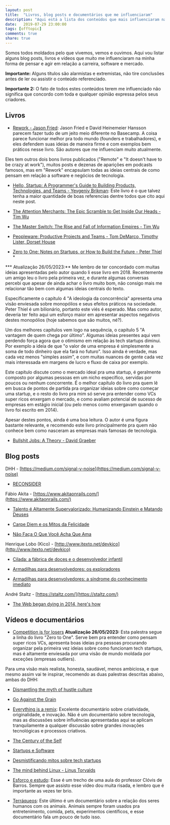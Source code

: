 ```yaml
---
layout: post
title:  "Livros, blog posts e documentários que me influenciaram"
description: "Aqui está a lista dos conteúdos que mais influenciaram na minha forma de pensar e agir em relação a carreira, mercado e software."
date:   2019-07-29 23:00:00
tags: [offtopic]
comments: true
share: true
---
```


Somos todos moldados pelo que vivemos, vemos e ouvimos. Aqui vou listar alguns blog posts, livros e vídeos que muito me influenciaram na minha forma de pensar e agir em relação a carreira, software e mercado.

**Importante:** Alguns títulos são alarmistas e extremistas, não tire conclusões antes de ler ou assistir o conteúdo referenciado.

**Importante 2:** O fato de todos estes conteúdos terem me influenciado não significa que concordo com toda e qualquer opinião expressa pelos seus criadores.

Livros
---

- [Rework - Jason Fried](https://www.amazon.com/Rework-Jason-Fried/dp/0307463745): Jason Fried e David Heinemeier Hansson parecem fazer tudo de um jeito meio diferente no Basecamp. A coisa parece funcionar melhor pra todo mundo (founders e trabalhadores), e eles defendem suas ideias de maneira firme e com exemplos bem práticos nesse livro. São autores que me influenciam muito atualmente.

Eles tem outros dois bons livros publicados ("Remote" e "It doesn't have to be crazy at work"), muitos posts e dezenas de aparições em podcasts famosos, mas em "Rework" encapsulam todas as ideias centrais de como pensam em relação a software e negócios de tecnologia.

- [Hello, Startup: A Programmer's Guide to Building Products, Technologies, and Teams - Yevgeniy Brikman](https://www.amazon.com/Hello-Startup-Programmers-Building-Technologies/dp/1491909900/): Este livro é o que talvez tenha a maior quantidade de boas referencias dentre todos que cito aqui neste post.

- [The Attention Merchants: The Epic Scramble to Get Inside Our Heads - Tim Wu](https://www.amazon.com.br/gp/product/B01AEPSWB4/ref=as_li_tl?ie=UTF8&tag=andreybleme-20&camp=1789&creative=9325&linkCode=as2&creativeASIN=B01AEPSWB4&linkId=55ffcb3cf1b8d5d3c6450293bdba92d5)

- [The Master Switch: The Rise and Fall of Information Empires - Tim Wu](https://amzn.to/3bssP2f)

- [Peopleware: Productive Projects and Teams -  Tom DeMarco, Timothy Lister, Dorset House](https://amzn.to/2UDKbD4)

- [Zero to One: Notes on Startups, or How to Build the Future - Peter Thiel](https://amzn.to/2ulGFTl) *

*** Atualização 26/05/2023:** Me lembro de ter concordado com muitas ideias apresentadas pelo autor quando li esse livro em 2018. Recentemente um amigo leu o livro pela primeira vez, e durante algumas conversas percebi que apesar de ainda achar o livro muito bom, não consigo mais me relacionar tão bem com algumas ideias centrais do texto.

Específicamente o capítulo 4 "A ideologia da concorrência" apresenta uma visão enviesada sobre monopólios e seus efeitos práticos na sociedade. Peter Thiel é um bilionário, portanto este viés é esperado. Mas como autor, deveria ter feito aqui um esforço maior em apresentar aspectos negativos destes monopólios (hoje sabemos que são muitos, né?).

Um dos melhores capítulos vem logo na sequência, o capítulo 5 "A vantagem de quem chega por último". Algumas ideias presentes aqui vem perdendo força agora que o otimismo em relação às tech startups diminui. Por exemplo a ideia de que "o valor de uma empresa é simplesmente a soma de todo dinheiro que ela fará no futuro". Isso ainda é verdade, mas cada vez menos "simples assim", e com muitas nuances de gente cada vez mais interessada em margens de lucro e fluxo de caixa por exemplo.

Este capítulo discute como o mercado ideal pra uma startup, é geralmente composto por algumas pessoas em um nicho específico, servidas por poucos ou nenhum concorrente. É o melhor capítulo do livro pra quem lê em busca de pontos de partida pra organizar ideias sobre como começar uma startup, e o resto do livro pra mim só serve pra entender como VCs super ricos enxergam o mercado, e como avaliam potencial de sucesso de empresas em estágio inicial (ou pelo menos como enxergavam quando o livro foi escrito em 2014).

Apesar destes pontos, ainda é uma boa leitura. O autor é uma figura bastante relevante, e recomendo este livro principalmente pra quem não conhece bem como nasceram as empresas mais famosas de tecnologia.


- [Bullshit Jobs: A Theory -  David Graeber](https://amzn.to/2vUsxAC)


Blog posts
---

DHH - [https://medium.com/signal-v-noise](https://medium.com/signal-v-noise)

- [RECONSIDER](https://medium.com/signal-v-noise/reconsider-41adf356857f)

Fábio Akita - [https://www.akitaonrails.com/](https://www.akitaonrails.com/)

- [Talento é Altamente Supervalorizado: Humanizando Einstein e Matando Deuses](http://www.akitaonrails.com/2017/06/08/off-topic-talento-e-altamente-supervalorizado-humanizando-einstein-e-matando-deuses)

- [Carpe Diem e os Mitos da Felicidade](http://www.akitaonrails.com/2017/02/14/off-topic-carpe-diem-e-os-mitos-da-felicidade)

- [Não Faça O Que Você Acha Que Ama](http://www.akitaonrails.com/2014/09/13/off-topic-nao-faca-o-que-voce-acha-que-ama)

Henrique Lobo (Kico) - [http://www.itexto.net/devkico](http://www.itexto.net/devkico)

- [Cilada: a fábrica de doces e o desenvolvedor infantil](http://www.itexto.net/devkico/?p=1460)

- [Armadilhas para desenvolvedores: os exploradores](http://www.itexto.net/devkico/?p=983)

- [Armadilhas para desenvolvedores: a síndrome do conhecimento imediato](http://www.itexto.net/devkico/?p=970)

André Staltz - [https://staltz.com/](https://staltz.com/)

- [The Web began dying in 2014, here's how](https://staltz.com/the-web-began-dying-in-2014-heres-how.html)


Vídeos e documentários
---

- [Competition is for losers](https://www.youtube.com/watch?v=3Fx5Q8xGU8k) **Atualização 26/05/2023:** Esta palestra segue a linha do livro "Zero to One". Serve bem pra entender como pensam super ricos VCs, apresenta boas ideias pra pessoas procurando organizar pela primeira vez ideias sobre como funcionam tech startups, mas é altamente enviesada por uma visão de mundo moldada por exceções (empresas outliers). 

Para uma visão mais realista, honesta, saudável, menos ambiciosa, e que mesmo assim vai te inspirar, recomendo as duas palestras descritas abaixo, ambas do DHH:

- [Dismantling the myth of hustle culture](https://www.youtube.com/watch?v=2fyT5E9PvbU)

- [Go Against the Grain](https://www.youtube.com/watch?v=7fdQJ5ry_NI)

- [Everything is a remix](https://www.youtube.com/watch?v=SAfCvMNgLjg&list=LL3kc9L0uVU7Ao-uJMooC_dA): Excelente documentário sobre criatividade, originalidade, e inovação. Não é um documentário sobre tecnologia, mas as discussões sobre influências apresentadas aqui se aplicam tranquilamente a qualquer discussão sobre grandes inovações tecnológicas e processos criativos.  

- [The Century of the Self](https://www.youtube.com/watch?v=eJ3RzGoQC4s&list=LL3kc9L0uVU7Ao-uJMooC_dA&index=46)

- [Startups e Software](https://www.youtube.com/watch?v=Oiu-EhaLA4s)

- [Desmistificando mitos sobre tech startups](https://www.youtube.com/watch?v=tKfKUF0CHV0)

- [The mind behind Linux - Linus Torvalds](https://www.youtube.com/watch?v=o8NPllzkFhE&list=LL3kc9L0uVU7Ao-uJMooC_dA)

- [Esforço e estudo](https://www.youtube.com/watch?v=Q-MO_i8KjAg): Esse é um trecho de uma aula do professor Clóvis de Barros. Sempre que assisto esse vídeo dou muita risada, e lembro que é importante as vezes ter brio.

- [Terráqueos](https://www.youtube.com/watch?v=_GGBFv0zw18): Este último é um documentário sobre a relação dos seres humanos com os animais. Animais sempre foram usados pra entretenimento, comida, pets, experimentos científicos, e esse documentário fala um pouco de tudo isso. 
